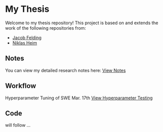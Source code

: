 # My Thesis

Welcome to my thesis repository! This project is based on and extends the work of the following repositories from:

- [Jacob Felding](https://github.com/jfelding/esn/tree/master)
- [Niklas Heim](https://github.com/nmheim/esn)

## Notes

You can view my detailed research notes here: [View Notes](docs/notes.md)

## Workflow

Hyperparameter Tuning of SWE Mar. 17th  [View Hyperparameter Testing](docs/Hyperparameter_Tuning_SWE.md)

## Code

will follow ...
